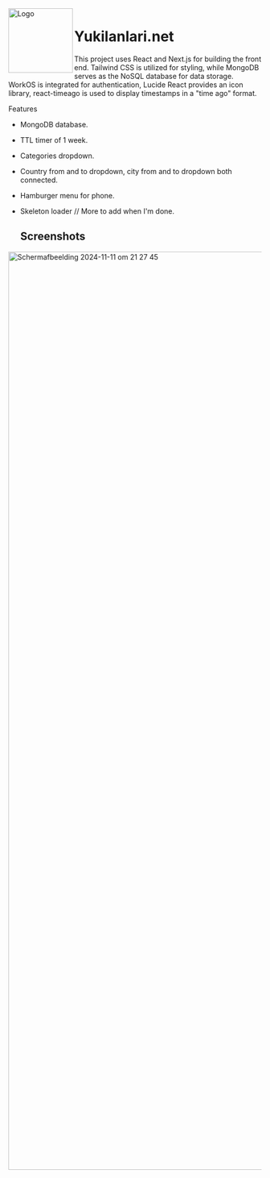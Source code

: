 <img width="128px" src="public/Empty_MacOS_icon.png" alt="Logo" align="left" />

# Yukilanlari.net

This project uses React and Next.js for building the front end. Tailwind CSS is utilized for styling, while MongoDB serves as the NoSQL database for data storage. WorkOS is integrated for authentication, Lucide React provides an icon library, react-timeago is used to display timestamps in a "time ago" format.

Features
- MongoDB database.
- TTL timer of 1 week.
- Categories dropdown.
- Country from and to dropdown, city from and to dropdown both connected.
- Hamburger menu for phone.
- Skeleton loader
  // More to add when I'm done.

  ## Screenshots
<img width="1822" alt="Scherm­afbeelding 2024-11-11 om 21 27 45" src="https://github.com/user-attachments/assets/a741d445-4e77-4103-b336-60469219354a">
